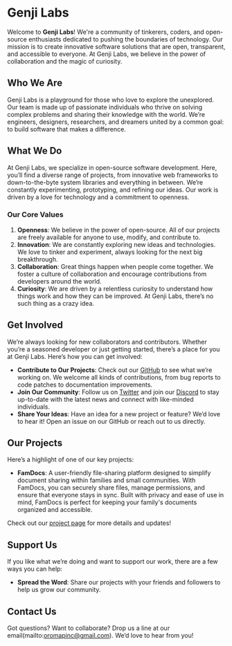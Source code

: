 # Genji Labs

Welcome to **Genji Labs**! We're a community of tinkerers, coders, and open-source enthusiasts dedicated to pushing the boundaries of technology. Our mission is to create innovative software solutions that are open, transparent, and accessible to everyone. At Genji Labs, we believe in the power of collaboration and the magic of curiosity.

## Who We Are

Genji Labs is a playground for those who love to explore the unexplored. Our team is made up of passionate individuals who thrive on solving complex problems and sharing their knowledge with the world. We’re engineers, designers, researchers, and dreamers united by a common goal: to build software that makes a difference.

## What We Do

At Genji Labs, we specialize in open-source software development. Here, you’ll find a diverse range of projects, from innovative web frameworks to down-to-the-byte system libraries and everything in between. We’re constantly experimenting, prototyping, and refining our ideas. Our work is driven by a love for technology and a commitment to openness.

### Our Core Values

1. **Openness**: We believe in the power of open-source. All of our projects are freely available for anyone to use, modify, and contribute to.
2. **Innovation**: We are constantly exploring new ideas and technologies. We love to tinker and experiment, always looking for the next big breakthrough.
3. **Collaboration**: Great things happen when people come together. We foster a culture of collaboration and encourage contributions from developers around the world.
4. **Curiosity**: We are driven by a relentless curiosity to understand how things work and how they can be improved. At Genji Labs, there’s no such thing as a crazy idea.

## Get Involved

We’re always looking for new collaborators and contributors. Whether you’re a seasoned developer or just getting started, there’s a place for you at Genji Labs. Here’s how you can get involved:

- **Contribute to Our Projects**: Check out our [GitHub](https://github.com/genjilabs) to see what we’re working on. We welcome all kinds of contributions, from bug reports to code patches to documentation improvements.
- **Join Our Community**: Follow us on [Twitter](https://twitter.com/genjilabs) and join our [Discord](https://discord.gg/genjilabs) to stay up-to-date with the latest news and connect with like-minded individuals.
- **Share Your Ideas**: Have an idea for a new project or feature? We’d love to hear it! Open an issue on our GitHub or reach out to us directly.

## Our Projects

Here’s a highlight of one of our key projects:

- **FamDocs**: A user-friendly file-sharing platform designed to simplify document sharing within families and small communities. With FamDocs, you can securely share files, manage permissions, and ensure that everyone stays in sync. Built with privacy and ease of use in mind, FamDocs is perfect for keeping your family's documents organized and accessible.

Check out our [project page](https://github.com/Genji-Labs/famdocs-zoo.git) for more details and updates!

## Support Us

If you like what we’re doing and want to support our work, there are a few ways you can help:

- **Spread the Word**: Share our projects with your friends and followers to help us grow our community.

## Contact Us

Got questions? Want to collaborate? Drop us a line at our email(mailto:oromapinc@gmail.com). We’d love to hear from you!
